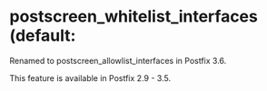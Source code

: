 # postscreen_whitelist_interfaces (default: 

 Renamed to postscreen_allowlist_interfaces in Postfix 3.6. 

 This feature is available in Postfix 2.9 - 3.5. 


